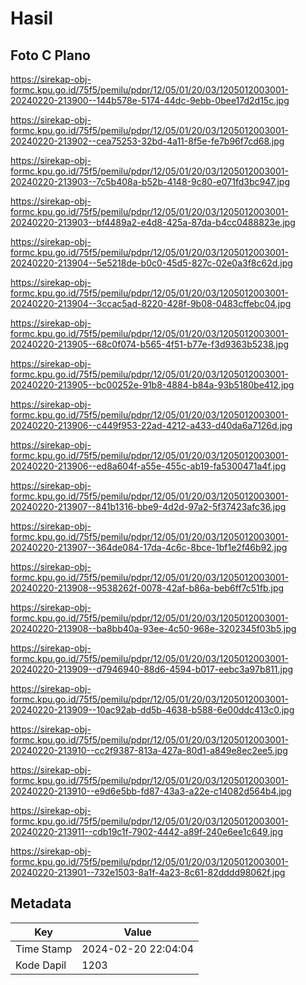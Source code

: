 # Hasil

## Foto C Plano

https://sirekap-obj-formc.kpu.go.id/75f5/pemilu/pdpr/12/05/01/20/03/1205012003001-20240220-213900--144b578e-5174-44dc-9ebb-0bee17d2d15c.jpg

https://sirekap-obj-formc.kpu.go.id/75f5/pemilu/pdpr/12/05/01/20/03/1205012003001-20240220-213902--cea75253-32bd-4a11-8f5e-fe7b96f7cd68.jpg

https://sirekap-obj-formc.kpu.go.id/75f5/pemilu/pdpr/12/05/01/20/03/1205012003001-20240220-213903--7c5b408a-b52b-4148-9c80-e071fd3bc947.jpg

https://sirekap-obj-formc.kpu.go.id/75f5/pemilu/pdpr/12/05/01/20/03/1205012003001-20240220-213903--bf4489a2-e4d8-425a-87da-b4cc0488823e.jpg

https://sirekap-obj-formc.kpu.go.id/75f5/pemilu/pdpr/12/05/01/20/03/1205012003001-20240220-213904--5e5218de-b0c0-45d5-827c-02e0a3f8c62d.jpg

https://sirekap-obj-formc.kpu.go.id/75f5/pemilu/pdpr/12/05/01/20/03/1205012003001-20240220-213904--3ccac5ad-8220-428f-9b08-0483cffebc04.jpg

https://sirekap-obj-formc.kpu.go.id/75f5/pemilu/pdpr/12/05/01/20/03/1205012003001-20240220-213905--68c0f074-b565-4f51-b77e-f3d9363b5238.jpg

https://sirekap-obj-formc.kpu.go.id/75f5/pemilu/pdpr/12/05/01/20/03/1205012003001-20240220-213905--bc00252e-91b8-4884-b84a-93b5180be412.jpg

https://sirekap-obj-formc.kpu.go.id/75f5/pemilu/pdpr/12/05/01/20/03/1205012003001-20240220-213906--c449f953-22ad-4212-a433-d40da6a7126d.jpg

https://sirekap-obj-formc.kpu.go.id/75f5/pemilu/pdpr/12/05/01/20/03/1205012003001-20240220-213906--ed8a604f-a55e-455c-ab19-fa5300471a4f.jpg

https://sirekap-obj-formc.kpu.go.id/75f5/pemilu/pdpr/12/05/01/20/03/1205012003001-20240220-213907--841b1316-bbe9-4d2d-97a2-5f37423afc36.jpg

https://sirekap-obj-formc.kpu.go.id/75f5/pemilu/pdpr/12/05/01/20/03/1205012003001-20240220-213907--364de084-17da-4c6c-8bce-1bf1e2f46b92.jpg

https://sirekap-obj-formc.kpu.go.id/75f5/pemilu/pdpr/12/05/01/20/03/1205012003001-20240220-213908--9538262f-0078-42af-b86a-beb6ff7c51fb.jpg

https://sirekap-obj-formc.kpu.go.id/75f5/pemilu/pdpr/12/05/01/20/03/1205012003001-20240220-213908--ba8bb40a-93ee-4c50-968e-3202345f03b5.jpg

https://sirekap-obj-formc.kpu.go.id/75f5/pemilu/pdpr/12/05/01/20/03/1205012003001-20240220-213909--d7946940-88d6-4594-b017-eebc3a97b811.jpg

https://sirekap-obj-formc.kpu.go.id/75f5/pemilu/pdpr/12/05/01/20/03/1205012003001-20240220-213909--10ac92ab-dd5b-4638-b588-6e00ddc413c0.jpg

https://sirekap-obj-formc.kpu.go.id/75f5/pemilu/pdpr/12/05/01/20/03/1205012003001-20240220-213910--cc2f9387-813a-427a-80d1-a849e8ec2ee5.jpg

https://sirekap-obj-formc.kpu.go.id/75f5/pemilu/pdpr/12/05/01/20/03/1205012003001-20240220-213910--e9d6e5bb-fd87-43a3-a22e-c14082d564b4.jpg

https://sirekap-obj-formc.kpu.go.id/75f5/pemilu/pdpr/12/05/01/20/03/1205012003001-20240220-213911--cdb19c1f-7902-4442-a89f-240e6ee1c649.jpg

https://sirekap-obj-formc.kpu.go.id/75f5/pemilu/pdpr/12/05/01/20/03/1205012003001-20240220-213901--732e1503-8a1f-4a23-8c61-82dddd98062f.jpg


## Metadata

| Key        | Value               |
| ---------- | ------------------- |
| Time Stamp | 2024-02-20 22:04:04 |
| Kode Dapil | 1203                |



